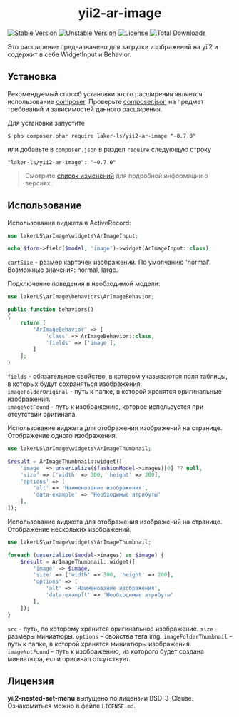 <h1 align="center">
    yii2-ar-image
</h1>

[![Stable Version](https://poser.pugx.org/laker-ls/yii2-ar-image/v/stable)](https://packagist.org/packages/laker-ls/yii2-ar-image)
[![Unstable Version](https://poser.pugx.org/laker-ls/yii2-ar-image/v/unstable)](https://packagist.org/packages/laker-ls/yii2-ar-image)
[![License](https://poser.pugx.org/laker-ls/yii2-ar-image/license)](https://packagist.org/packages/laker-ls/yii2-ar-image)
[![Total Downloads](https://poser.pugx.org/laker-ls/yii2-ar-image/downloads)](https://packagist.org/packages/laker-ls/yii2-ar-image)

Это расширение предназначено для загрузки изображений на yii2 и содержит в себе WidgetInput и Behavior.

## Установка

Рекомендуемый способ установки этого расширения является использование [composer](http://getcomposer.org/download/).
Проверьте [composer.json](https://github.com/laker-ls/yii2-nested-set-menu/blob/master/composer.json) на предмет требований и зависимостей данного расширения.

Для установки запустите

```
$ php composer.phar require laker-ls/yii2-ar-image "~0.7.0"
```

или добавьте в `composer.json` в раздел `require` следующую строку

```
"laker-ls/yii2-ar-image": "~0.7.0"
```

> Смотрите [список изменений](https://github.com/laker-ls/yii2-ar-image/blob/master/CHANGE.md) для подробной информации о версиях.

## Использование

Использования виджета в ActiveRecord:
```php
use lakerLS\arImage\widgets\ArImageInput;

echo $form->field($model, 'image')->widget(ArImageInput::class);
```

`cartSize` - размер карточек изображений. По умолчанию 'normal'. Возможные значения: normal, large. <br />

Подключение поведения в необходимой модели:
```php
use lakerLS\arImage\behaviors\ArImageBehavior;

public function behaviors()
{
    return [
        'ArImageBehavior' => [
            'class' => ArImageBehavior::class,
            'fields' => ['image'],
        ]
    ];
}
```

`fields` - обязательное свойство, в котором указываются поля таблицы, в которых будут сохраняться изображения. <br />
`imageFolderOriginal` - путь к папке, в которой хранятся оригинальные изображения. <br />
`imageNotFound` - путь к изображению, которое используется при отсутствии оригинала. <br />

Использование виджета для отображения изображений на странице. Отображение одного изображения.
```php
use lakerLS\arImage\widgets\ArImageThumbnail; 

$result = ArImageThumbnail::widget([
    'image' => unserialize($fashionModel->images)[0] ?? null,
    'size' => ['width' => 300, 'height' => 200],
    'options' => [
        'alt' => 'Наименование изображения',
        'data-example' => 'Необходимые атрибуты'
    ],
]);
```

Использование виджета для отображения изображений на странице. Отображение нескольких изображений.
```php
use lakerLS\arImage\widgets\ArImageThumbnail; 

foreach (unserialize($model->images) as $image) {
    $result = ArImageThumbnail::widget([
        'image' => $image,
        'size' => ['width' => 300, 'height' => 200],
        'options' => [
            'alt' => 'Наименование изображения',
            'data-examplt' => 'Необходимые атрибуты'
        ],
    ]);
}
```

`src` - путь, по которому хранится оригинальное изображение.
`size` - размеры миниатюры.
`options` - свойства тега img.
`imageFolderThumbnail` - путь к папке, в которой хранятся миниатюры изображения. <br />
`imageNotFound` - путь к изображению, из которого будет создана миниатюра, если оригинал отсутствует. <br />

## Лицензия

**yii2-nested-set-menu** выпущено по лицензии BSD-3-Clause. Ознакомиться можно в файле `LICENSE.md`.
